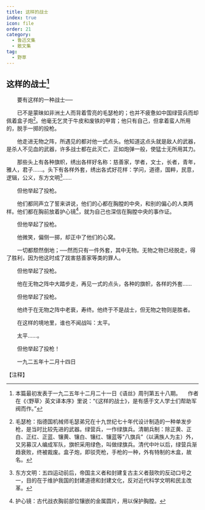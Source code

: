 ```yaml
---
title: 这样的战士
index: true
icon: file
order: 21
category:
  - 鲁迅文集
  - 散文集
tag:  
  - 野草
---
```


## 这样的战士[^①]

　　要有这样的一种战士──

　　已不是蒙昧如非洲土人而背着雪亮的毛瑟枪的；也并不疲惫如中国绿营兵而却佩着盒子炮[^②]。他毫无乞灵于牛皮和废铁的甲胄；他只有自己，但拿着蛮人所用的，脱手一掷的投枪。

　　他走进无物之阵，所遇见的都对他一式点头。他知道这点头就是敌人的武器，是杀人不见血的武器，许多战士都在此灭亡，正如炮弹一般，使猛士无所用其力。

　　那些头上有各种旗帜，绣出各样好名称：慈善家，学者，文士，长者，青年，雅人，君子……。头下有各样外套，绣出各式好花样：学问，道德，国粹，民意，逻辑，公义，东方文明[^③]……

　　但他举起了投枪。

　　他们都同声立了誓来讲说，他们的心都在胸膛的中央，和别的偏心的人类两样。他们都在胸前放着护心镜[^④]，就为自己也深信在胸膛中央的事作证。

　　但他举起了投枪。

　　他微笑，偏侧一掷，却正中了他们的心窝。

　　一切都颓然倒地；──然而只有一件外套，其中无物。无物之物已经脱走，得了胜利，因为他这时成了戕害慈善家等类的罪人。

　　但他举起了投枪。

　　他在无物之阵中大踏步走，再见一式的点头，各种的旗帜，各样的外套……

　　但他举起了投枪。

　　他终于在无物之阵中老衰，寿终。他终于不是战士，但无物之物则是胜者。

　　在这样的境地里，谁也不闻战叫：太平。

　　太平……。

　　但他举起了投枪！

　　一九二五年十二月十四日

【注释】

[^①]: 本篇最初发表于一九二五年十二月二十一日《语丝》周刊第五十八期。
　作者在《〈野草〉英文译本序》里说：“《这样的战士》，是有感于文人学士们帮助军阀而作。”

[^②]: 毛瑟枪：指德国机械师毛瑟弟兄在十九世纪七十年代设计制造的一种单发步枪，是当时比较先进的武器。绿营兵，一作绿旗兵。清朝兵制：除正黄、正白、正红、正蓝、镶黄、镶白、镶红、镶蓝等“八旗兵”（以满族人为主）外，又另募汉人编成军队，旗帜采用绿色，叫做绿旗兵。清代中叶以后，绿营兵渐趋衰败，终被裁废。盒子炮，即驳壳枪，手枪的一种，外有特制的木盒，故名。

[^③]: 东方文明：五四运动前后，帝国主义者和封建复古主义者鼓吹的反动口号之一，目的在于维护我国的封建道德和封建文化，反对近代科学文明和民主改革。

[^④]: 护心镜：古代战衣胸前部位镶嵌的金属圆片，用以保护胸膛。
